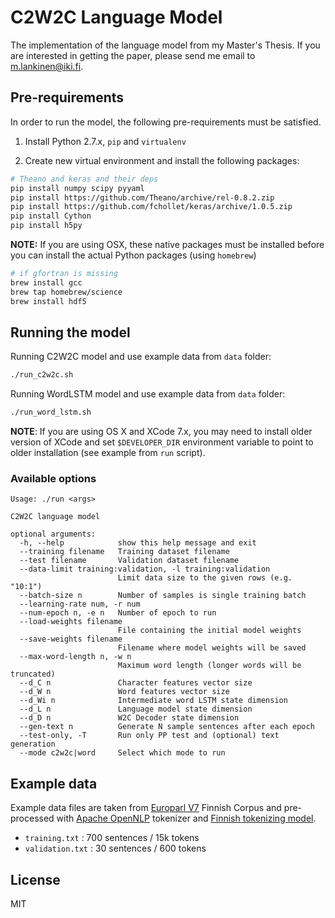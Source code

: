 # C2W2C Language Model

The implementation of the language model from my Master's Thesis. If you are interested
in getting the paper, please send me email to m.lankinen@iki.fi.


## Pre-requirements

In order to run the model, the following pre-requirements must be satisfied.

1. Install Python 2.7.x, `pip` and `virtualenv`

2. Create new virtual environment and install the following packages:

```bash
# Theano and keras and their deps
pip install numpy scipy pyyaml
pip install https://github.com/Theano/archive/rel-0.8.2.zip
pip install https://github.com/fchollet/keras/archive/1.0.5.zip
pip install Cython
pip install h5py
```

**NOTE:** If you are using OSX, these native packages must be installed before you 
can install the actual Python packages (using `homebrew`)
```bash
# if gfortran is missing
brew install gcc 
brew tap homebrew/science
brew install hdf5
```  

## Running the model

Running C2W2C model and use example data from `data` folder:
```bash
./run_c2w2c.sh
```

Running WordLSTM model and use example data from `data` folder:
```bash
./run_word_lstm.sh
```

**NOTE**: If you are using OS X and XCode 7.x, you may need to install older version
of XCode and set `$DEVELOPER_DIR` environment variable to point to older installation
(see example from `run` script).


### Available options

```
Usage: ./run <args>

C2W2C language model

optional arguments:
  -h, --help            show this help message and exit
  --training filename   Training dataset filename
  --test filename       Validation dataset filename
  --data-limit training:validation, -l training:validation
                        Limit data size to the given rows (e.g. "10:1")
  --batch-size n        Number of samples is single training batch
  --learning-rate num, -r num
  --num-epoch n, -e n   Number of epoch to run
  --load-weights filename
                        File containing the initial model weights
  --save-weights filename
                        Filename where model weights will be saved
  --max-word-length n, -w n
                        Maximum word length (longer words will be truncated)
  --d_C n               Character features vector size
  --d_W n               Word features vector size
  --d_Wi n              Intermediate word LSTM state dimension
  --d_L n               Language model state dimension
  --d_D n               W2C Decoder state dimension
  --gen-text n          Generate N sample sentences after each epoch
  --test-only, -T       Run only PP test and (optional) text generation
  --mode c2w2c|word     Select which mode to run
```

## Example data

Example data files are taken from [Europarl V7](http://www.statmt.org/europarl/) Finnish 
Corpus and pre-processed with [Apache OpenNLP](https://opennlp.apache.org/) tokenizer and
[Finnish tokenizing model](https://github.com/TurkuNLP/Finnish-dep-parser).

* `training.txt` : 700 sentences / 15k tokens
* `validation.txt` : 30 sentences / 600 tokens

## License 

MIT
